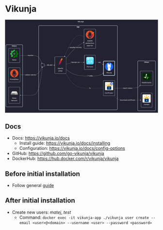 # Vikunja

![diagram](../../docs/diagrams/out/apps/vikunja.png)

## Docs

- Docs: <https://vikunja.io/docs>
    - Install guide: <https://vikunja.io/docs/installing>
    - Configuration: <https://vikunja.io/docs/config-options>
- GitHub: <https://github.com/go-vikunja/vikunja>
- DockerHub: <https://hub.docker.com/r/vikunja/vikunja>

## Before initial installation

- Follow general [guide](../../docs/Checklist%20for%20new%20docker-apps.md)

## After initial installation

- Create new users: _matej_, _test_
    - Command: `docker exec -it vikunja-app ./vikunja user create --email <user>@<domain> --username <user> --password <password>`
